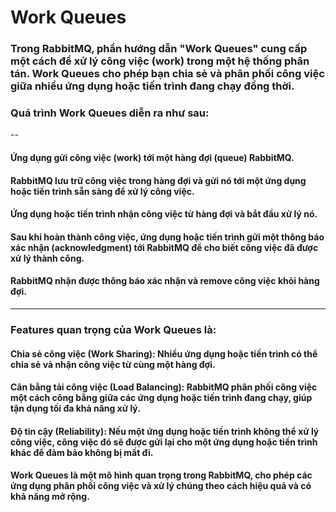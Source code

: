 # Work Queues
### Trong RabbitMQ, phần hướng dẫn "Work Queues" cung cấp một cách để xử lý công việc (work) trong một hệ thống phân tán. Work Queues cho phép bạn chia sẻ và phân phối công việc giữa nhiều ứng dụng hoặc tiến trình đang chạy đồng thời.

### Quá trình Work Queues diễn ra như sau:
--
#### Ứng dụng gửi công việc (work) tới một hàng đợi (queue) RabbitMQ.
#### RabbitMQ lưu trữ công việc trong hàng đợi và gửi nó tới một ứng dụng hoặc tiến trình sẵn sàng để xử lý công việc.
#### Ứng dụng hoặc tiến trình nhận công việc từ hàng đợi và bắt đầu xử lý nó.
#### Sau khi hoàn thành công việc, ứng dụng hoặc tiến trình gửi một thông báo xác nhận (acknowledgment) tới RabbitMQ để cho biết công việc đã được xử lý thành công.
#### RabbitMQ nhận được thông báo xác nhận và remove công việc khỏi hàng đợi.

----
###  Features quan trọng của Work Queues là:

#### Chia sẻ công việc (Work Sharing): Nhiều ứng dụng hoặc tiến trình có thể chia sẻ và nhận công việc từ cùng một hàng đợi.
#### Cân bằng tải công việc (Load Balancing): RabbitMQ phân phối công việc một cách công bằng giữa các ứng dụng hoặc tiến trình đang chạy, giúp tận dụng tối đa khả năng xử lý.
#### Độ tin cậy (Reliability): Nếu một ứng dụng hoặc tiến trình không thể xử lý công việc, công việc đó sẽ được gửi lại cho một ứng dụng hoặc tiến trình khác để đảm bảo không bị mất đi.
#### Work Queues là một mô hình quan trọng trong RabbitMQ, cho phép các ứng dụng phân phối công việc và xử lý chúng theo cách hiệu quả và có khả năng mở rộng.